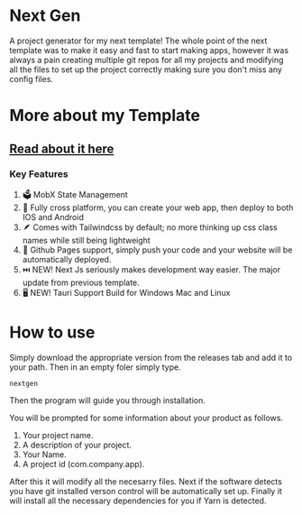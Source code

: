 # Next Gen

A project generator for my next template!
The whole point of the next template was to make it easy and fast to start making apps, however it was always a pain creating multiple git repos for all my projects and modifying all the files to set up the project correctly making sure you don't miss any config files.

# More about my Template
## [Read about it here](https://github.com/AndreCox/next-template)

### Key Features

1. 🗳️ MobX State Management
2. 📱 Fully cross platform, you can create your web app, then deploy to both IOS and Android
3. 🪶 Comes with Tailwindcss by default; no more thinking up css class names while still being lightweight
4. 📄 Github Pages support, simply push your code and your website will be automatically deployed.
5. ⏭️ NEW! Next Js seriously makes development way easier. The major update from previous template.
6. 🖥️ NEW! Tauri Support Build for Windows Mac and Linux


# How to use
Simply download the appropriate version from the releases tab and add it to your path. Then in an empty foler simply type.
```
nextgen
```
Then the program will guide you through installation.

You will be prompted for some information about your product as follows.
1. Your project name.
2. A description of your project.
3. Your Name.
4. A project id (com.company.app).

After this it will modify all the necesarry files.
Next if the software detects you have git installed verson control will be automatically set up.
Finally it will install all the necessary dependencies for you if Yarn is detected.
